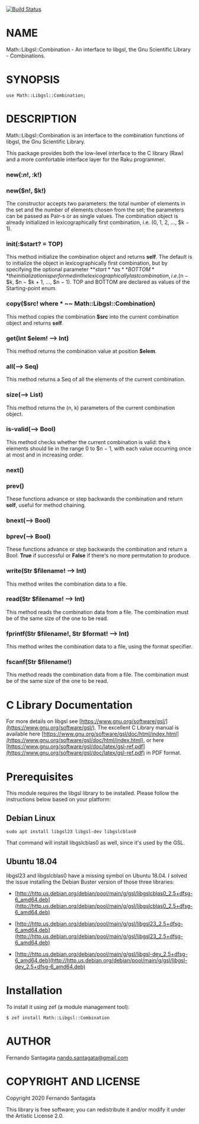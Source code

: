 [![Build Status](https://travis-ci.org/frithnanth/raku-Math-Libgsl-Combination.svg?branch=master)](https://travis-ci.org/frithnanth/raku-Math-Libgsl-Combination)

NAME
====

Math::Libgsl::Combination - An interface to libgsl, the Gnu Scientific Library - Combinations.

SYNOPSIS
========

```perl6
use Math::Libgsl::Combination;
```

DESCRIPTION
===========

Math::Libgsl::Combination is an interface to the combination functions of libgsl, the Gnu Scientific Library.

This package provides both the low-level interface to the C library (Raw) and a more comfortable interface layer for the Raku programmer.

### new(:$n!, :$k!)

### new($n!, $k!)

The constructor accepts two parameters: the total number of elements in the set and the number of elements chosen from the set; the parameters can be passed as Pair-s or as single values. The combination object is already initialized in lexicographically first combination, i.e. (0, 1, 2, …, $k − 1).

### init(:$start? = TOP)

This method initialize the combination object and returns **self**. The default is to initialize the object in lexicographically first combination, but by specifying the optional parameter **$start** as **BOTTOM** the initialization is performed in the lexicographically last combination, i.e. ($n − $k, $n − $k + 1, …, $n − 1). TOP and BOTTOM are declared as values of the Starting-point enum.

### copy($src! where * ~~ Math::Libgsl::Combination)

This method copies the combination **$src** into the current combination object and returns **self**.

### get(Int $elem! --> Int)

This method returns the combination value at position **$elem**.

### all(--> Seq)

This method returns a Seq of all the elements of the current combination.

### size(--> List)

This method returns the (n, k) parameters of the current combination object.

### is-valid(--> Bool)

This method checks whether the current combination is valid: the k elements should lie in the range 0 to $n − 1, with each value occurring once at most and in increasing order.

### next()

### prev()

These functions advance or step backwards the combination and return **self**, useful for method chaining.

### bnext(--> Bool)

### bprev(--> Bool)

These functions advance or step backwards the combination and return a Bool: **True** if successful or **False** if there's no more permutation to produce.

### write(Str $filename! --> Int)

This method writes the combination data to a file.

### read(Str $filename! --> Int)

This method reads the combination data from a file. The combination must be of the same size of the one to be read.

### fprintf(Str $filename!, Str $format! --> Int)

This method writes the combination data to a file, using the format specifier.

### fscanf(Str $filename!)

This method reads the combination data from a file. The combination must be of the same size of the one to be read.

C Library Documentation
=======================

For more details on libgsl see [https://www.gnu.org/software/gsl/](https://www.gnu.org/software/gsl/). The excellent C Library manual is available here [https://www.gnu.org/software/gsl/doc/html/index.html](https://www.gnu.org/software/gsl/doc/html/index.html), or here [https://www.gnu.org/software/gsl/doc/latex/gsl-ref.pdf](https://www.gnu.org/software/gsl/doc/latex/gsl-ref.pdf) in PDF format.

Prerequisites
=============

This module requires the libgsl library to be installed. Please follow the instructions below based on your platform:

Debian Linux
------------

    sudo apt install libgsl23 libgsl-dev libgslcblas0

That command will install libgslcblas0 as well, since it's used by the GSL.

Ubuntu 18.04
------------

libgsl23 and libgslcblas0 have a missing symbol on Ubuntu 18.04. I solved the issue installing the Debian Buster version of those three libraries:

  * [http://http.us.debian.org/debian/pool/main/g/gsl/libgslcblas0_2.5+dfsg-6_amd64.deb](http://http.us.debian.org/debian/pool/main/g/gsl/libgslcblas0_2.5+dfsg-6_amd64.deb)

  * [http://http.us.debian.org/debian/pool/main/g/gsl/libgsl23_2.5+dfsg-6_amd64.deb](http://http.us.debian.org/debian/pool/main/g/gsl/libgsl23_2.5+dfsg-6_amd64.deb)

  * [http://http.us.debian.org/debian/pool/main/g/gsl/libgsl-dev_2.5+dfsg-6_amd64.deb](http://http.us.debian.org/debian/pool/main/g/gsl/libgsl-dev_2.5+dfsg-6_amd64.deb)

Installation
============

To install it using zef (a module management tool):

    $ zef install Math::Libgsl::Combination

AUTHOR
======

Fernando Santagata <nando.santagata@gmail.com>

COPYRIGHT AND LICENSE
=====================

Copyright 2020 Fernando Santagata

This library is free software; you can redistribute it and/or modify it under the Artistic License 2.0.

